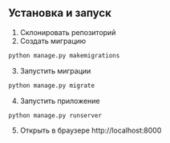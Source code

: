 ## Установка и запуск

1. Склонировать репозиторий
2. Создать миграцию

```bash
python manage.py makemigrations
```

3. Запустить миграции

```bash
python manage.py migrate
```

4. Запустить приложение

```bash
python manage.py runserver
```

5. Открыть в браузере http://localhost:8000
